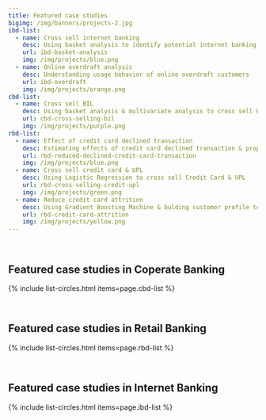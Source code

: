 ```yaml
---
title: Featured case studies
bigimg: /img/banners/projects-2.jpg
ibd-list:
  - name: Cross sell internet banking
    desc: Using basket analysis to identify potential internet banking customers
    url: ibd-basket-analysis
    img: /img/projects/blue.png
  - name: Online overdraft analysis
    desc: Understanding usage behavior of online overdraft customers
    url: ibd-overdraft
    img: /img/projects/orange.png
cbd-list:
  - name: Cross sell BIL
    desc: Using basket analysis & multivariate analysis to cross sell BIL
    url: cbd-cross-selling-bil
    img: /img/projects/purple.png
rbd-list:
  - name: Effect of credit card declined transaction
    desc: Estimating effects of credit card declined transaction & propose solution
    url: rbd-reduced-declined-credit-card-transaction
    img: /img/projects/blue.png
  - name: Cross sell credit card & UPL
    desc: Using Logistic Regression to cross sell Credit Card & UPL
    url: rbd-cross-selling-credit-upl
    img: /img/projects/green.png
  - name: Reduce credit card attrition
    desc: Using Gradient Boosting Machine & bulding customer profile to predict credit card attritors 
    url: rbd-credit-card-attrition
    img: /img/projects/yellow.png
---
```



<br>

## Featured case studies in Coperate Banking

{% include list-circles.html items=page.cbd-list %}




<br>

## Featured case studies in Retail Banking

{% include list-circles.html items=page.rbd-list %}




<br>

## Featured case studies in Internet Banking

{% include list-circles.html items=page.ibd-list %}
